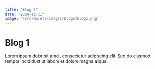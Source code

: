 ```yaml
---
title: "Blog 1"
date: "2024-11-21"
image: "/src/assets/images/blogs/blog1.png"
---
```


# Blog 1

Lorem ipsum dolor sit amet, consectetur adipiscing elit. Sed do eiusmod tempor incididunt ut labore et dolore magna aliqua.
